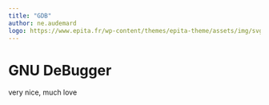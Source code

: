 ```yaml
---
title: "GDB"
author: ne.audemard
logo: https://www.epita.fr/wp-content/themes/epita-theme/assets/img/svg/EPITA\_LOGO\_INGENIEUR\_CMJN.svg
---
```


# GNU DeBugger

very nice, much love
